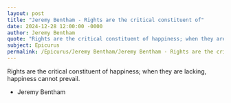 ```yaml
---
layout: post
title: "Jeremy Bentham - Rights are the critical constituent of"
date: 2024-12-28 12:00:00 -0000
author: Jeremy Bentham
quote: "Rights are the critical constituent of happiness; when they are lacking, happiness cannot prevail."
subject: Epicurus
permalink: /Epicurus/Jeremy Bentham/Jeremy Bentham - Rights are the critical constituent of
---
```


Rights are the critical constituent of happiness; when they are lacking, happiness cannot prevail.

- Jeremy Bentham
